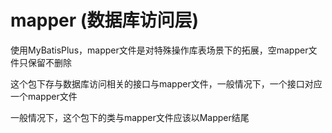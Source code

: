 # mapper (数据库访问层)
使用MyBatisPlus，mapper文件是对特殊操作库表场景下的拓展，空mapper文件只保留不删除

这个包下存与数据库访问相关的接口与mapper文件，一般情况下，一个接口对应一个mapper文件

一般情况下，这个包下的类与mapper文件应该以Mapper结尾
